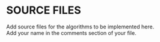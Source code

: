 # SOURCE FILES

Add source files for the algorithms to be implemented here.<br/>
Add your name in the comments section of your file.
